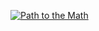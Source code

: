 [![Path to the Math](https://img.youtube.com/vi/k_ao07oSO8A/0.jpg)](https://www.youtube.com/watch?v=k_ao07oSO8A)